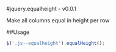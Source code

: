 #jquery.equalheight - v0.0.1

Make all columns equal in height per row

##Usage
```Javascript
$('.js--equalheight').equalHeight();
```
